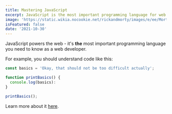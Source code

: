 ```yaml
---
title: Mastering JavaScript
excerpt: JavaScript is the most important programming language for web development. You probably don't know it well enough!
image: 'https://static.wikia.nocookie.net/rickandmorty/images/e/ee/Morty501.png/revision/latest?cb=20210827150137'
isFeatured: false
date: '2021-10-30'
---
```


JavaScript powers the web - it's **the** most important programming language you need to know as a web developer.

For example, you should understand code like this:

```javascript
const basics = 'Okay, that should not be too difficult actually';

function printBasics() {
  console.log(basics):
}

printBasics();
```

Learn more about it [here](https://academind.com).
